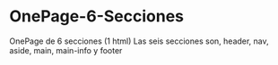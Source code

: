 # OnePage-6-Secciones
 OnePage de 6 secciones (1 html)
Las seis secciones son, header, nav, aside, main, main-info y footer
